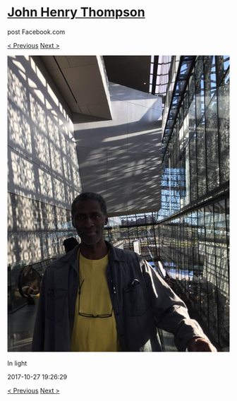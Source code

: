 # [John Henry Thompson](../README.md)
post Facebook.com

[< Previous](2017-10-27-1.md) [Next >](2017-10-24-1.md)

[![](../media/2017-10-27/Timeline-Photos-In-light.jpg)](../README.md)

In light

2017-10-27 19:26:29

[< Previous](2017-10-27-1.md) [Next >](2017-10-24-1.md)